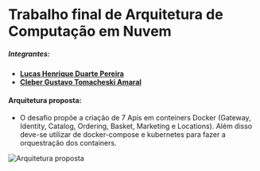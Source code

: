 # Trabalho final de Arquitetura de Computação em Nuvem

##### Integrantes:
- **[Lucas Henrique Duarte Pereira](https://github.com/lucashdp)**
- **[Cleber Gustavo Tomacheski Amaral ](https://github.com/cgtamaral)**

#### Arquitetura proposta:
- O desafio propõe a criação de 7 Apis em conteiners Docker (Gateway, Identity, Catalog, Ordering, Basket, Marketing e Locations). Além disso deve-se utilizar de docker-compose e kubernetes para fazer a orquestração dos containers.

![Arquitetura proposta](https://raw.githubusercontent.com/lucashdp/trabalho-final-nuvens/master/arquitetura-proposta.jpg)
